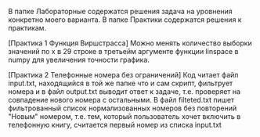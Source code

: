 В папке Лабораторные содержатся решения задача на уровнения конкретно моего варианта.
В папке Практики содержатся решения к практикам.

[Практика 1 Функция Виршстрасса]
Можно менять количество выборки значений по x в 29 строке в третьейм аргументе функции linspace в numpy для увеличения точности графика.

[Практика 2 Телефонные номера без ограничений]
Код читает файл input.txt, находящийся в той же папке что и сам скрипт, фильтрует номера и в файл output.txt выводит ответ к задаче,
т.е. проверяет на совпадение нового номера с остальными.
В файл filteted.txt пишет фильтрованный список нормализованных номеров без повторений
"Новым" номером, т.е. тем, который пользователь хочет включить в телефонную книгу, считается первый номер из списка input.txt

